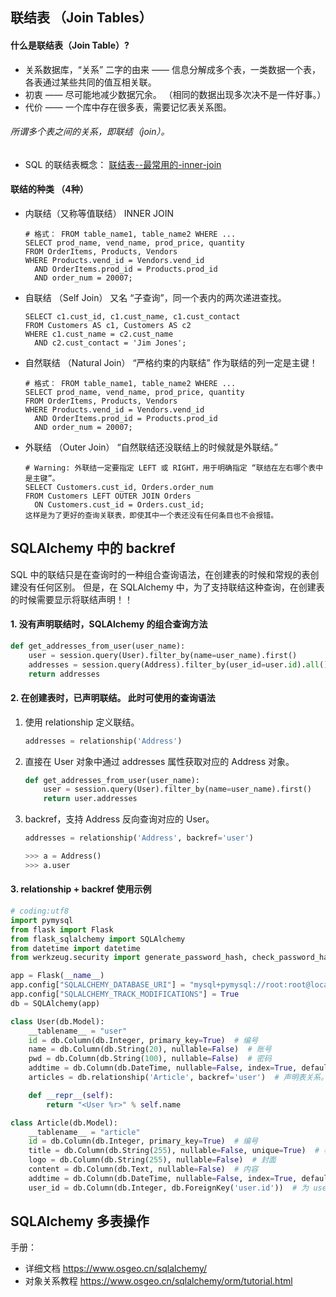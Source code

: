 ## 联结表 （Join Tables）

#### 什么是联结表（Join Table）?
* 关系数据库，“关系” 二字的由来 —— 信息分解成多个表，一类数据一个表，各表通过某些共同的值互相关联。
* 初衷 —— 尽可能地减少数据冗余。 （相同的数据出现多次决不是一件好事。）
* 代价 —— 一个库中存在很多表，需要记忆表关系图。

###### 所谓多个表之间的关系，即联结（join）。
* SQL 的联结表概念： [联结表--最常用的-inner-join](readme.md#11-联结表--最常用的-inner-join)

#### 联结的种类 （4种）
* 内联结（又称等值联结） INNER JOIN
  ```
  # 格式： FROM table_name1, table_name2 WHERE ...
  SELECT prod_name, vend_name, prod_price, quantity
  FROM OrderItems, Products, Vendors
  WHERE Products.vend_id = Vendors.vend_id
    AND OrderItems.prod_id = Products.prod_id
    AND order_num = 20007;
  ```
* 自联结 （Self Join） 又名 “子查询”，同一个表内的两次递进查找。
  ```
  SELECT c1.cust_id, c1.cust_name, c1.cust_contact
  FROM Customers AS c1, Customers AS c2
  WHERE c1.cust_name = c2.cust_name
    AND c2.cust_contact = 'Jim Jones';
  ```
* 自然联结 （Natural Join） “严格约束的内联结” 作为联结的列一定是主键！
  ```
  # 格式： FROM table_name1, table_name2 WHERE ...
  SELECT prod_name, vend_name, prod_price, quantity
  FROM OrderItems, Products, Vendors
  WHERE Products.vend_id = Vendors.vend_id
    AND OrderItems.prod_id = Products.prod_id
    AND order_num = 20007;
  ```
* 外联结 （Outer Join） “自然联结还没联结上的时候就是外联结。”
  ```
  # Warning: 外联结一定要指定 LEFT 或 RIGHT，用于明确指定 “联结在左右哪个表中是主键”。
  SELECT Customers.cust_id, Orders.order_num
  FROM Customers LEFT OUTER JOIN Orders
    ON Customers.cust_id = Orders.cust_id;
  这样是为了更好的查询关联表，即使其中一个表还没有任何条目也不会报错。
  ```


## SQLAlchemy 中的 backref
SQL 中的联结只是在查询时的一种组合查询语法，在创建表的时候和常规的表创建没有任何区别。
但是，在 SQLAlchemy 中，为了支持联结这种查询，在创建表的时候需要显示将联结声明！！

#### 1. 没有声明联结时，SQLAlchemy 的组合查询方法
```python
def get_addresses_from_user(user_name):
    user = session.query(User).filter_by(name=user_name).first()
    addresses = session.query(Address).filter_by(user_id=user.id).all()
    return addresses
```

#### 2. 在创建表时，已声明联结。 此时可使用的查询语法
1. 使用 relationship 定义联结。
   ```python
   addresses = relationship('Address')
   ```
2. 直接在 User 对象中通过 addresses 属性获取对应的 Address 对象。
   ```python
   def get_addresses_from_user(user_name):
       user = session.query(User).filter_by(name=user_name).first()
       return user.addresses
   ```
3. backref，支持 Address 反向查询对应的 User。
   ```python
   addresses = relationship('Address', backref='user')
   ```
   ```python
   >>> a = Address()
   >>> a.user
   ```

#### 3. relationship + backref 使用示例
```python
# coding:utf8
import pymysql
from flask import Flask
from flask_sqlalchemy import SQLAlchemy
from datetime import datetime
from werkzeug.security import generate_password_hash, check_password_hash

app = Flask(__name__)
app.config["SQLALCHEMY_DATABASE_URI"] = "mysql+pymysql://root:root@localhost/flask_study"
app.config["SQLALCHEMY_TRACK_MODIFICATIONS"] = True
db = SQLAlchemy(app)

class User(db.Model):
    __tablename__ = "user"
    id = db.Column(db.Integer, primary_key=True)  # 编号
    name = db.Column(db.String(20), nullable=False)  # 账号
    pwd = db.Column(db.String(100), nullable=False)  # 密码
    addtime = db.Column(db.DateTime, nullable=False, index=True, default=datetime.now)  # 注册时间
    articles = db.relationship('Article', backref='user')  # 声明表关系。 注意，此处未指定联结！！

    def __repr__(self):
        return "<User %r>" % self.name

class Article(db.Model):
    __tablename__ = "article"
    id = db.Column(db.Integer, primary_key=True)  # 编号
    title = db.Column(db.String(255), nullable=False, unique=True)  # 标题
    logo = db.Column(db.String(255), nullable=False)  # 封面
    content = db.Column(db.Text, nullable=False)  # 内容
    addtime = db.Column(db.DateTime, nullable=False, index=True, default=datetime.now)  # 添加时间
    user_id = db.Column(db.Integer, db.ForeignKey('user.id'))  # 为 user 与 article 的表关系指定联结！！ （自然联结）
```


## SQLAlchemy 多表操作
手册：
* 详细文档 https://www.osgeo.cn/sqlalchemy/
* 对象关系教程 https://www.osgeo.cn/sqlalchemy/orm/tutorial.html
